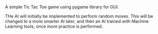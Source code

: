 A simple Tic Tac Toe game using pygame library for GUI.

THe AI will initially be implemented to perform random moves. This will be changed to a more smarter AI later, and then an AI trained with Machine Learning tools, once more practice is performed.
